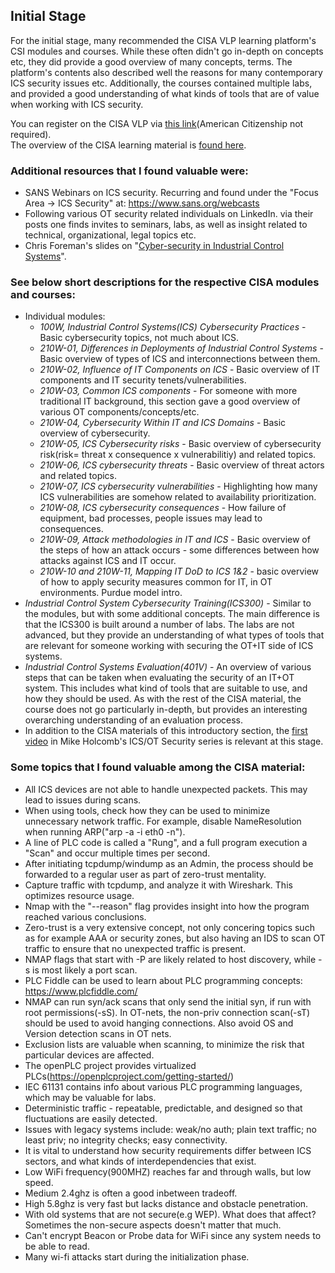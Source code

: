 ## Initial Stage
For the initial stage, many recommended the CISA VLP learning platform's CSI modules and courses. While these often didn't go in-depth on concepts etc, 
they did provide a good overview of many concepts, terms. The platform's contents also described well the reasons for many contemporary ICS security issues etc. Additionally, the courses contained multiple labs, and provided a good understanding of what kinds of tools that are of value when working with ICS security.  
  
You can register on the CISA VLP via [this link](https://ics-training.inl.gov/learn)(American Citizenship not required).   
The overview of the CISA learning material is [found here](https://www.cisa.gov/resources-tools/programs/ics-training-available-through-cisa).  

### Additional resources that I found valuable were:  
- SANS Webinars on ICS security. Recurring and found under the "Focus Area -> ICS Security" at: https://www.sans.org/webcasts  
- Following various OT security related individuals on LinkedIn. via their posts one finds invites to seminars, labs, as well as insight related to technical, organizational, legal topics etc.
- Chris Foreman's slides on "[Cyber-security in Industrial Control Systems](https://engineering.purdue.edu/VAAMI/ICS-modules.pdf)".  

### See below short descriptions for the respective CISA modules and courses:  
- Individual modules:
  - _100W, Industrial Control Systems(ICS) Cybersecurity Practices_ - Basic cybersecurity topics, not much about ICS.  
  - _210W-01, Differences in Deployments of Industrial Control Systems_ - Basic overview of types of ICS and interconnections between them.  
  - _210W-02, Influence of IT Components on ICS_ - Basic overview of IT components and IT security tenets/vulnerabilities.  
  - _210W-03, Common ICS components_ - For someone with more traditional IT background, this section gave a good overview of various OT components/concepts/etc. 
  - _210W-04, Cybersecurity Within IT and ICS Domains_ - Basic overview of cybersecurity.  
  - _210W-05, ICS Cybersecurity risks_ - Basic overview of cybersecurity risk(risk= threat x consequence x vulnerabilitiy) and related topics.  
  - _210W-06, ICS cybersecurity threats_ - Basic overview of threat actors and related topics.  
  - _210W-07, ICS cybersecurity vulnerabilities_ - Highlighting how many ICS vulnerabilities are somehow related to availability prioritization.  
  - _210W-08, ICS cybersecurity consequences_ - How failure of equipment, bad processes, people issues may lead to consequences.  
  - _210W-09, Attack methodologies in IT and ICS_ - Basic overview of the steps of how an attack occurs - some differences between how attacks against ICS and IT occur.  
  - _210W-10 and 210W-11, Mapping IT DoD to ICS 1&2_ - basic overview of how to apply security measures common for IT, in OT environments. Purdue model intro.   
- _Industrial Control System Cybersecurity Training(ICS300)_ - Similar to the modules, but with some additional concepts. The main difference is that the ICS300 is built around a number of labs. The labs are not advanced, but they provide an understanding of what types of tools that are relevant for someone working with securing the OT+IT side of ICS systems.  
- _Industrial Control Systems Evaluation(401V)_ - An overview of various steps that can be taken when evaluating the security of an IT+OT system. This includes what kind of tools that are suitable to use, and how they should be used. As with the rest of the CISA material, the course does not go particularly in-depth, but provides an interesting overarching understanding of an evaluation process.  
- In addition to the CISA materials of this introductory section, the [first video](https://www.youtube.com/watch?v=CCIrntyqe64&list=PLOSJSv0hbPZAlINIh1HcB0L8AZcSPc80g) in Mike Holcomb's ICS/OT Security series is relevant at this stage. 

### Some topics that I found valuable among the CISA material:  
- All ICS devices are not able to handle unexpected packets. This may lead to issues during scans.  
- When using tools, check how they can be used to minimize unnecessary network traffic. For example, disable NameResolution when running ARP("arp -a -i eth0 -n").  
- A line of PLC code is called a "Rung", and a full program execution a "Scan" and occur multiple times per second.  
- After initiating tcpdump/windump as an Admin, the process should be forwarded to a regular user as part of zero-trust mentality.  
- Capture traffic with tcpdump, and analyze it with Wireshark. This optimizes resource usage.  
- Nmap with the "--reason" flag provides insight into how the program reached various conclusions.  
- Zero-trust is a very extensive concept, not only concering topics such as for example AAA or security zones, but also having an IDS to scan OT traffic to ensure that no unexpected traffic is present.  
- NMAP flags that start with -P are likely related to host discovery, while -s is most likely a port scan.  
- PLC Fiddle can be used to learn about PLC programming concepts: https://www.plcfiddle.com/  
- NMAP can run syn/ack scans that only send the initial syn, if run with root permissions(-sS). In OT-nets, the non-priv connection scan(-sT) should be used to avoid hanging connections. Also avoid OS and Version detection scans in OT nets.  
- Exclusion lists are valuable when scanning, to minimize the risk that particular devices are affected.  
- The openPLC project provides virtualized PLCs(https://openplcproject.com/getting-started/)  
- IEC 61131 contains info about various PLC programming languages, which may be valuable for labs.  
- Deterministic traffic - repeatable, predictable, and designed so that fluctuations are easily detected.  
- Issues with legacy systems include: weak/no auth; plain text traffic; no least priv; no integrity checks; easy connectivity.  
- It is vital to understand how security requirements differ between ICS sectors, and what kinds of interdependencies that exist.  
- Low WiFi frequency(900MHZ) reaches far and through walls, but low speed.  
- Medium 2.4ghz is often a good inbetween tradeoff.  
- High 5.8ghz is very fast but lacks distance and obstacle penetration.  
- With old systems that are not secure(e.g WEP). What does that affect? Sometimes the non-secure aspects doesn't matter that much.  
- Can't encrypt Beacon or Probe data for WiFi since any system needs to be able to read.  
- Many wi-fi attacks start during the initialization phase.  
